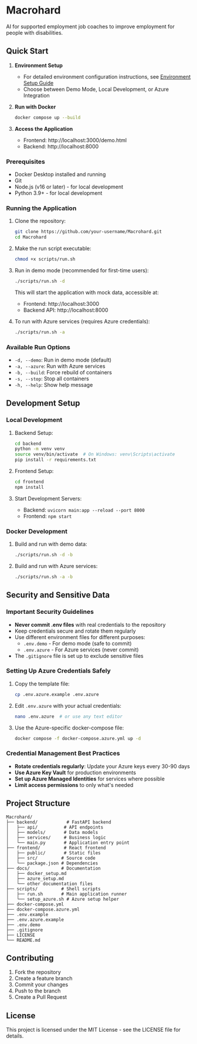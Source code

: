 # Macrohard
AI for supported employment job coaches to improve employment for people with disabilities.

## Quick Start

1. **Environment Setup**
   - For detailed environment configuration instructions, see [Environment Setup Guide](docs/ENVIRONMENT_SETUP.md)
   - Choose between Demo Mode, Local Development, or Azure Integration

2. **Run with Docker**
   ```bash
   docker compose up --build
   ```

3. **Access the Application**
   - Frontend: http://localhost:3000/demo.html
   - Backend: http://localhost:8000

### Prerequisites
- Docker Desktop installed and running
- Git
- Node.js (v16 or later) - for local development
- Python 3.9+ - for local development

### Running the Application

1. Clone the repository:
   ```bash
   git clone https://github.com/your-username/Macrohard.git
   cd Macrohard
   ```

2. Make the run script executable:
   ```bash
   chmod +x scripts/run.sh
   ```

3. Run in demo mode (recommended for first-time users):
   ```bash
   ./scripts/run.sh -d
   ```
   This will start the application with mock data, accessible at:
   - Frontend: http://localhost:3000
   - Backend API: http://localhost:8000

4. To run with Azure services (requires Azure credentials):
   ```bash
   ./scripts/run.sh -a
   ```

### Available Run Options
- `-d, --demo`: Run in demo mode (default)
- `-a, --azure`: Run with Azure services
- `-b, --build`: Force rebuild of containers
- `-s, --stop`: Stop all containers
- `-h, --help`: Show help message

## Development Setup

### Local Development

1. Backend Setup:
   ```bash
   cd backend
   python -m venv venv
   source venv/bin/activate  # On Windows: venv\Scripts\activate
   pip install -r requirements.txt
   ```

2. Frontend Setup:
   ```bash
   cd frontend
   npm install
   ```

3. Start Development Servers:
   - Backend: `uvicorn main:app --reload --port 8000`
   - Frontend: `npm start`

### Docker Development

1. Build and run with demo data:
   ```bash
   ./scripts/run.sh -d -b
   ```

2. Build and run with Azure services:
   ```bash
   ./scripts/run.sh -a -b
   ```

## Security and Sensitive Data

### Important Security Guidelines

- **Never commit .env files** with real credentials to the repository
- Keep credentials secure and rotate them regularly
- Use different environment files for different purposes:
  - `.env.demo` - For demo mode (safe to commit)
  - `.env.azure` - For Azure services (never commit)
- The `.gitignore` file is set up to exclude sensitive files

### Setting Up Azure Credentials Safely

1. Copy the template file:
   ```bash
   cp .env.azure.example .env.azure
   ```

2. Edit `.env.azure` with your actual credentials:
   ```bash
   nano .env.azure  # or use any text editor
   ```

3. Use the Azure-specific docker-compose file:
   ```bash
   docker compose -f docker-compose.azure.yml up -d
   ```

### Credential Management Best Practices

- **Rotate credentials regularly**: Update your Azure keys every 30-90 days
- **Use Azure Key Vault** for production environments
- **Set up Azure Managed Identities** for services where possible
- **Limit access permissions** to only what's needed

## Project Structure

```
Macrohard/
├── backend/           # FastAPI backend
│   ├── api/          # API endpoints
│   ├── models/       # Data models
│   ├── services/     # Business logic
│   └── main.py       # Application entry point
├── frontend/         # React frontend
│   ├── public/       # Static files
│   ├── src/         # Source code
│   └── package.json # Dependencies
├── docs/            # Documentation
│   ├── docker_setup.md
│   ├── azure_setup.md
│   └── other documentation files
├── scripts/         # Shell scripts
│   ├── run.sh       # Main application runner
│   └── setup_azure.sh # Azure setup helper
├── docker-compose.yml
├── docker-compose.azure.yml
├── .env.example
├── .env.azure.example
├── .env.demo
├── .gitignore
├── LICENSE
└── README.md
```

## Contributing

1. Fork the repository
2. Create a feature branch
3. Commit your changes
4. Push to the branch
5. Create a Pull Request

## License

This project is licensed under the MIT License - see the LICENSE file for details.
